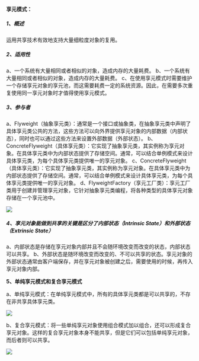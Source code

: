 #### **享元模式：**

##### 1、概述

运用共享技术有效地支持大量细粒度对象的复用。

##### 2、适用性

a、一个系统有大量相同或者相似的对象，造成内存的大量耗费。
b、一个系统有大量相同或者相似的对象，造成内存的大量耗费。
c、在使用享元模式时需要维护一个存储享元对象的享元池，而这需要耗费一定的系统资源。因此，在需要多次重复使用同一享元对象时才值得使用享元模式。

##### 3、参与者

a、Flyweight（抽象享元类）：通常是一个接口或抽象类，在抽象享元类中声明了具体享元类公共的方法，这些方法可以向外界提供享元对象的内部数据（内部状态），同时也可以通过这些方法来设置外部数据（外部状态）。
b、ConcreteFlyweight（具体享元类）：它实现了抽象享元类，其实例称为享元对象。在具体享元类中为内部状态提供了存储空间。通常，可以结合单例模式来设计具体享元类，为每个具体享元类提供唯一的享元对象。
c、ConcreteFlyweight（具体享元类）：它实现了抽象享元类，其实例称为享元对象。在具体享元类中为内部状态提供了存储空间。通常，可以结合单例模式来设计具体享元类，为每个具体享元类提供唯一的享元对象。
d、FlyweightFactory（享元工厂类）：享元工厂类用于创建并管理享元对象，它针对抽象享元类编程，将各种类型的具体享元对象存储在一个享元池中。

![](E:\JavaTool\Knowledge\Java\DesignPatterns\FlyweightPattern\src\main\resources\参与者.jpg)

##### 4、享元对象能做到共享的关键是区分了内部状态（Intrinsic State）和外部状态（Extrinsic State）

a、内部状态是存储在享元对象内部并且不会随环境改变而改变的状态，内部状态可以共享。
b、外部状态是随环境改变而改变的、不可以共享的状态。享元对象的外部状态通常由客户端保存，并在享元对象被创建之后，需要使用的时候，再传入享元对象内部。

**5、单纯享元模式和复合享元模式**

a、单纯享元模式：在单纯享元模式中，所有的具体享元类都是可以共享的，不存在非共享具体享元类。

<img src="E:\JavaTool\Knowledge\Java\DesignPatterns\FlyweightPattern\src\main\resources\单纯享元模式.jpg" />

b、复合享元模式：将一些单纯享元对象使用组合模式加以组合，还可以形成复合享元对象。这样的复合享元对象本身不能共享，但是它们可以包括单纯享元对象，而后者则可以共享。

<img src="E:\JavaTool\Knowledge\Java\DesignPatterns\FlyweightPattern\src\main\resources\复合享元模式.jpg" />
